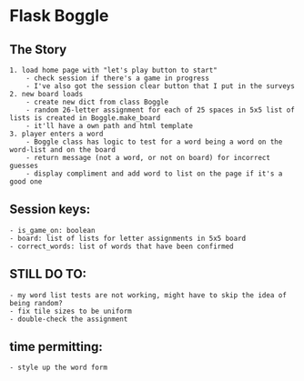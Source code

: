 # Flask Boggle
## The Story
    1. load home page with "let's play button to start"
        - check session if there's a game in progress
        - I've also got the session clear button that I put in the surveys
    2. new board loads 
        - create new dict from class Boggle
        - random 26-letter assignment for each of 25 spaces in 5x5 list of lists is created in Boggle.make_board
        - it'll have a own path and html template
    3. player enters a word
        - Boggle class has logic to test for a word being a word on the word-list and on the board
        - return message (not a word, or not on board) for incorrect guesses
        - display compliment and add word to list on the page if it's a good one


## Session keys:
    - is_game_on: boolean
    - board: list of lists for letter assignments in 5x5 board
    - correct_words: list of words that have been confirmed

## STILL DO TO:
    - my word list tests are not working, might have to skip the idea of being random?
    - fix tile sizes to be uniform
    - double-check the assignment
## time permitting:
    - style up the word form